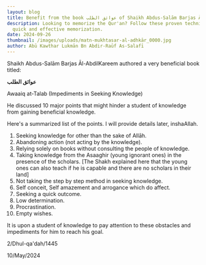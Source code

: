 ```yaml
---
layout: blog
title: Benefit from the book عوائق الطلب of Shaikh Abdus-Salām Barjas Āl-AbdilKareem
description: Looking to memorize the Qur'an? Follow these proven techniques for
  quick and effective memorization.
date: 2024-09-26
thumbnail: /images/uploads/matn-mukhtasar-al-adhkār_0000.jpg
author: Abū Kawthar Lukmān Bn Abdir-Raūf As-Salafī
---
```


Shaikh Abdus-Salām Barjas Āl-AbdilKareem authored a very beneficial book titled:

**عوائق الطلب**

Awaaiq at-Talab (Impediments in Seeking Knowledge)

He discussed 10 major points that might hinder a student of knowledge from gaining beneficial knowledge.

Here's a summarized list of the points. I will provide details later, inshaAllah.

1. Seeking knowledge for other than the sake of Allāh.
2. Abandoning action (not acting by the knowledge).
3. Relying solely on books without consulting the people of knowledge.
4. Taking knowledge from the Asaaghir (young ignorant ones) in the presence of the scholars. [The Shakh explained here that the young ones can also teach if he is capable and there are no scholars in their land]
5. Not taking the step by step method in seeking knowledge.
6. Self conceit, Self amazement and arrogance which do affect.
7. Seeking a quick outcome.
8. Low determination.
9. Procrastination.
10. Empty wishes.

It is upon a student of knowledge to pay attention to these obstacles and impediments for him to reach his goal.

2/Dhul-qa'dah/1445

10/May/2024
